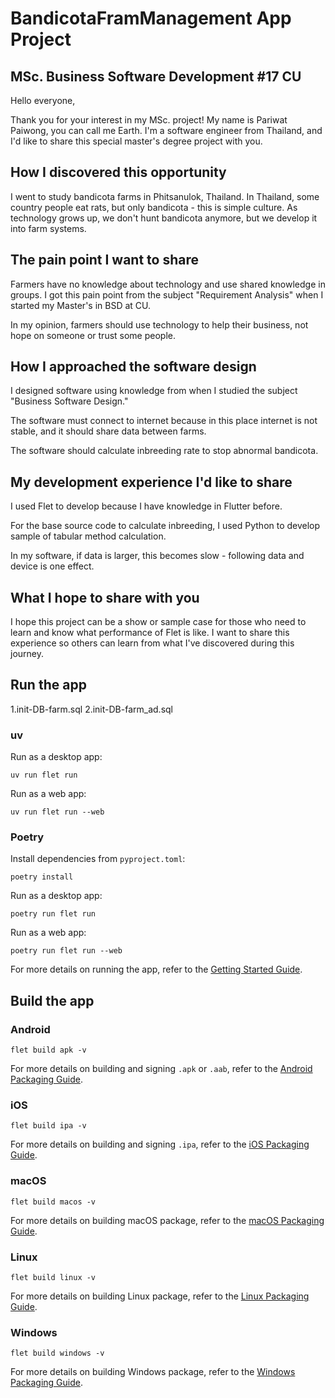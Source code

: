 # BandicotaFramManagement App Project
## MSc. Business Software Development #17 CU

Hello everyone,

Thank you for your interest in my MSc. project! My name is Pariwat Paiwong, you can call me Earth. I'm a software engineer from Thailand, and I'd like to share this special master's degree project with you.

## How I discovered this opportunity

I went to study bandicota farms in Phitsanulok, Thailand. In Thailand, some country people eat rats, but only bandicota - this is simple culture. As technology grows up, we don't hunt bandicota anymore, but we develop it into farm systems.

## The pain point I want to share

Farmers have no knowledge about technology and use shared knowledge in groups. I got this pain point from the subject "Requirement Analysis" when I started my Master's in BSD at CU.

In my opinion, farmers should use technology to help their business, not hope on someone or trust some people.

## How I approached the software design

I designed software using knowledge from when I studied the subject "Business Software Design."

The software must connect to internet because in this place internet is not stable, and it should share data between farms.

The software should calculate inbreeding rate to stop abnormal bandicota.

## My development experience I'd like to share

I used Flet to develop because I have knowledge in Flutter before.

For the base source code to calculate inbreeding, I used Python to develop sample of tabular method calculation.

In my software, if data is larger, this becomes slow - following data and device is one effect.

## What I hope to share with you

I hope this project can be a show or sample case for those who need to learn and know what performance of Flet is like. I want to share this experience so others can learn from what I've discovered during this journey.

## Run the app

1.init-DB-farm.sql
2.init-DB-farm_ad.sql

### uv

Run as a desktop app:

```
uv run flet run
```

Run as a web app:

```
uv run flet run --web
```

### Poetry

Install dependencies from `pyproject.toml`:

```
poetry install
```

Run as a desktop app:

```
poetry run flet run
```

Run as a web app:

```
poetry run flet run --web
```

For more details on running the app, refer to the [Getting Started Guide](https://flet.dev/docs/getting-started/).

## Build the app

### Android

```
flet build apk -v
```

For more details on building and signing `.apk` or `.aab`, refer to the [Android Packaging Guide](https://flet.dev/docs/publish/android/).

### iOS

```
flet build ipa -v
```

For more details on building and signing `.ipa`, refer to the [iOS Packaging Guide](https://flet.dev/docs/publish/ios/).

### macOS

```
flet build macos -v
```

For more details on building macOS package, refer to the [macOS Packaging Guide](https://flet.dev/docs/publish/macos/).

### Linux

```
flet build linux -v
```

For more details on building Linux package, refer to the [Linux Packaging Guide](https://flet.dev/docs/publish/linux/).

### Windows

```
flet build windows -v
```

For more details on building Windows package, refer to the [Windows Packaging Guide](https://flet.dev/docs/publish/windows/).
